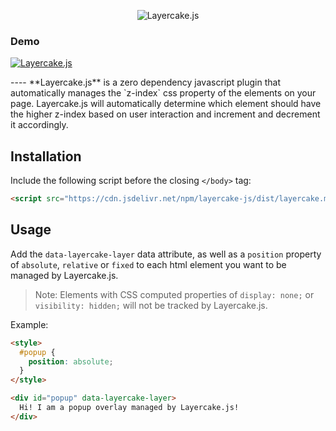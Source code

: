 <p align="center">
  <img alt="Layercake.js" src="https://svgshare.com/i/95f.svg" />
</p>

<p align="center">
  <h3>Demo</h3>
  <a href="https://codepen.io/mcarlucci-1471848194/pen/gBKMOX" target="_blank">
    <img alt="Layercake.js" src="https://media.giphy.com/media/9xcpU8tX4YE1d0GHyc/giphy.gif" />
  </a>
</p>
----
**Layercake.js** is a zero dependency javascript plugin that automatically manages the `z-index` css property of the elements on your page. Layercake.js will automatically determine which element should have the higher z-index based on user interaction and increment and decrement it accordingly.

## Installation
Include the following script before the closing `</body>` tag:
```html
<script src="https://cdn.jsdelivr.net/npm/layercake-js/dist/layercake.min.js"></script>
```

## Usage
Add the `data-layercake-layer` data attribute, as well as a `position` property of `absolute`, `relative` or `fixed` to each html element you want to be managed by Layercake.js.

> Note: Elements with CSS computed properties of  `display: none;` or `visibility: hidden;` will not be tracked by Layercake.js.

Example:
```html
<style>
  #popup {
    position: absolute;
  }
</style>

<div id="popup" data-layercake-layer>
  Hi! I am a popup overlay managed by Layercake.js!
</div>
```
